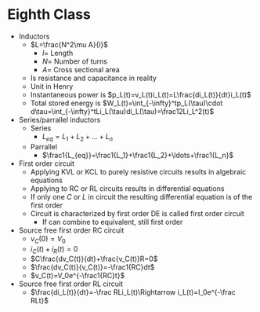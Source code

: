 # Eighth Class
* Inductors
  * $L=\frac{N^2\mu A}{l}$
    * $l=$ Length
    * $N=$ Number of turns
    * $A=$ Cross sectional area
  * Is resistance and capacitance in reality
  * Unit in Henry
  * Instantaneous power is $p_L(t)=v_L(t)i_L(t)=L\frac{di_L(t)}{dt}i_L(t)$
  * Total stored energy is $W_L(t)=\int_{-\infty}^tp_L(\tau)\cdot d\tau=\int_{-\infty}^tLi_L(\tau)di_L(\tau)=\frac12Li_L^2(t)$
* Series/parrallel inductors
  * Series
    * $L_{eq}=L_1+L_2+\ldots+L_n$
  * Parrallel
    * $\frac1{L_{eq}}=\frac1{L_1}+\frac1{L_2}+\ldots+\frac1{L_n}$
* First order circuit
  * Applying KVL or KCL to purely resistive circuits results in algebraic equations
  * Applying to RC or RL circuits results in differential equations
  * If only one $C$ or $L$ in circuit the resulting differential equation is of the first order
  * Circuit is characterized by first order DE is called first order circuit
    * If can combine to equivalent, still first order
* Source free first order RC circuit
  * $v_C(0)=V_0$
  * $i_C(t)+i_R(t)=0$
  * $C\frac{dv_C(t)}{dt}+\frac{v_C(t)}R=0$
  * $\frac{dv_C(t)}{v_C(t)}=-\frac1{RC}dt$
  * $v_C(t)=V_0e^{-\frac1{RC}t}$
* Source free first order RL circuit
  * $\frac{di_L(t)}{dt}=-\frac RLi_L(t)\Rightarrow i_L(t)=I_0e^{-\frac RLt}$